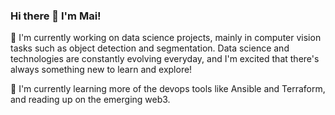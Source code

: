 ### Hi there 👋 I'm Mai!

🔭 I'm currently working on data science projects, mainly in computer vision tasks such as object detection and segmentation. 
Data science and technologies are constantly evolving everyday, and I'm excited that there's always something new to learn and explore! 

🌱 I'm currently learning more of the devops tools like Ansible and Terraform, and reading up on the emerging web3.

<!--
**immaixq/immaixq** is a ✨ _special_ ✨ repository because its `README.md` (this file) appears on your GitHub profile.

Here are some ideas to get you started:

- 🔭 I’m currently working on ...
- 🌱 I’m currently learning ...
- 👯 I’m looking to collaborate on ...
- 🤔 I’m looking for help with ...
- 💬 Ask me about ...
- 📫 How to reach me: ...
- 😄 Pronouns: ...
- ⚡ Fun fact: ...
-->
